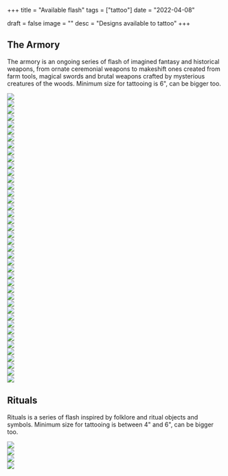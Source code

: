 +++
title = "Available flash"
tags = ["tattoo"]
date = "2022-04-08"

draft = false
image = ""
desc = "Designs available to tattoo"
+++

## The Armory

The armory is an ongoing series of flash of imagined fantasy and historical weapons, from ornate ceremonial weapons to makeshift ones created from farm tools, magical swords and brutal weapons crafted by mysterious creatures of the woods. Minimum size for tattooing is 6", can be bigger too.

<div class="armory flash-sheet">

<div class="flash"><img src="/img/tattoo/flash/celtic-dagger.jpg"/></div>
<div class="flash"><img src="/img/tattoo/flash/cimitar.jpg"/></div>
<div class="flash"><img src="/img/tattoo/flash/main-gauche.jpg"/></div>
<div class="flash"><img src="/img/tattoo/flash/fire-sword.jpg"/></div>
<div class="flash"><img src="/img/tattoo/flash/cleaver.jpg"/></div>
<div class="flash"><img src="/img/tattoo/flash/renaissance-sword.jpg"/></div>
<div class="flash"><img src="/img/tattoo/flash/key-dagger.jpg"/></div>
<div class="flash"><img src="/img/tattoo/flash/pointy-sword.jpg"/></div>
<div class="flash"><img src="/img/tattoo/flash/hook-knife.jpg"/></div>
<div class="flash"><img src="/img/tattoo/flash/eyelet-dagger.jpg"/></div>
<div class="flash"><img src="/img/tattoo/flash/kukri.jpg"/></div>
<div class="flash"><img src="/img/tattoo/flash/dark-souls-sword.jpg"/></div>
<div class="flash"><img src="/img/tattoo/flash/dragon-sword.jpg"/></div>
<div class="flash"><img src="/img/tattoo/flash/radian-dagger.jpg"/></div>
<div class="flash"><img src="/img/tattoo/flash/s-sword.jpg"/></div>
<div class="flash"><img src="/img/tattoo/flash/kris.jpg"/></div>
<div class="flash"><img src="/img/tattoo/flash/magic-sword.jpg"/></div>
<div class="flash"><img src="/img/tattoo/flash/halberd.jpg"/></div>
<div class="flash"><img src="/img/tattoo/flash/warhammer.jpg"/></div>
<div class="flash"><img src="/img/tattoo/flash/lance.jpg"/></div>
<div class="flash"><img src="/img/tattoo/flash/trident.jpg"/></div>
<div class="flash"><img src="/img/tattoo/flash/flail.jpg"/></div>
<div class="flash"><img src="/img/tattoo/flash/orc-weapon.jpg"/></div>
<div class="flash"><img src="/img/tattoo/flash/star-mace.jpg"/></div>
<div class="flash"><img src="/img/tattoo/flash/orc-weapon-2.jpg"/></div>
<div class="flash"><img src="/img/tattoo/flash/spiky-mace.jpg"/></div>
<div class="flash"><img src="/img/tattoo/flash/board-with-nails.jpg"/></div>
<div class="flash"><img src="/img/tattoo/flash/skull-mace.jpg"/></div>
<div class="flash"><img src="/img/tattoo/flash/weird-halberd.jpg"/></div>
<div class="flash"><img src="/img/tattoo/flash/long-axe.jpg"/></div>
<div class="flash"><img src="/img/tattoo/flash/demon-axe.jpg"/></div>
<div class="flash"><img src="/img/tattoo/flash/battle-axe.jpg"/></div>
<div class="flash"><img src="/img/tattoo/flash/spear.jpg"/></div>
<div class="flash"><img src="/img/tattoo/flash/fire-spear.jpg"/></div>
<div class="flash"><img src="/img/tattoo/flash/weird-shovel.jpg"/></div>
<div class="flash"><img src="/img/tattoo/flash/fork.jpg"/></div>
<div class="flash"><img src="/img/tattoo/flash/farming-tool.jpg"/></div>
<div class="flash"><img src="/img/tattoo/flash/midsommar-hammer.jpg"/></div>
<div class="flash"><img src="/img/tattoo/flash/shovel-cross.jpg"/></div>
<div class="flash"><img src="/img/tattoo/flash/clippers.jpg"/></div>
<div class="flash"><img src="/img/tattoo/flash/shield.jpg"/></div>
<div class="flash"><img src="/img/tattoo/flash/bow.jpg"/></div>

</div>

## Rituals

Rituals is a series of flash inspired by folklore and ritual objects and symbols. Minimum size for tattooing is between 4" and 6", can be bigger too.

<div class="rituals flash-sheet">

<div class="flash"><img src="/img/tattoo/flash/scythe-bones.jpg"/></div>
<div class="flash"><img src="/img/tattoo/flash/morris-sticks.jpg"/></div>
<div class="flash"><img src="/img/tattoo/flash/bell.jpg"/></div>
<div class="flash"><img src="/img/tattoo/flash/coffin.jpg"/></div>

</div>
